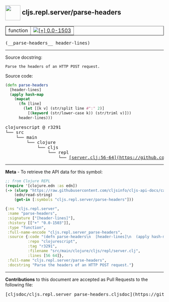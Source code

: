 ## <img width="48px" valign="middle" src="http://i.imgur.com/Hi20huC.png"> cljs.repl.server/parse-headers

 <table border="1">
<tr>

<td>function</td>
<td><a href="https://github.com/cljsinfo/cljs-api-docs/tree/0.0-1503"><img valign="middle" alt="[+] 0.0-1503" src="https://img.shields.io/badge/+-0.0--1503-lightgrey.svg"></a> </td>
</tr>
</table>

 <samp>
(__parse-headers__ header-lines)<br>
</samp>

---




Source docstring:

```
Parse the headers of an HTTP POST request.
```

Source code:

```clj
(defn parse-headers
  [header-lines]
  (apply hash-map
    (mapcat
      (fn [line]
        (let [[k v] (str/split line #":" 2)]
          [(keyword (str/lower-case k)) (str/triml v)]))
      header-lines)))
```

 <pre>
clojurescript @ r3291
└── src
    └── main
        └── clojure
            └── cljs
                └── repl
                    └── <ins>[server.clj:56-64](https://github.com/clojure/clojurescript/blob/r3291/src/main/clojure/cljs/repl/server.clj#L56-L64)</ins>
</pre>


---

__Meta__ - To retrieve the API data for this symbol:

```clj
;; from Clojure REPL
(require '[clojure.edn :as edn])
(-> (slurp "https://raw.githubusercontent.com/cljsinfo/cljs-api-docs/catalog/cljs-api.edn")
    (edn/read-string)
    (get-in [:symbols "cljs.repl.server/parse-headers"]))
```

```clj
{:ns "cljs.repl.server",
 :name "parse-headers",
 :signature ["[header-lines]"],
 :history [["+" "0.0-1503"]],
 :type "function",
 :full-name-encode "cljs.repl.server_parse-headers",
 :source {:code "(defn parse-headers\n  [header-lines]\n  (apply hash-map\n    (mapcat\n      (fn [line]\n        (let [[k v] (str/split line #\":\" 2)]\n          [(keyword (str/lower-case k)) (str/triml v)]))\n      header-lines)))",
          :repo "clojurescript",
          :tag "r3291",
          :filename "src/main/clojure/cljs/repl/server.clj",
          :lines [56 64]},
 :full-name "cljs.repl.server/parse-headers",
 :docstring "Parse the headers of an HTTP POST request."}

```

---

__Contributions__ to this document are accepted as Pull Requests to the following file:

 <pre>
[cljsdoc/cljs.repl.server_parse-headers.cljsdoc](https://github.com/cljsinfo/cljs-api-docs/blob/master/cljsdoc/cljs.repl.server_parse-headers.cljsdoc)
</pre>

